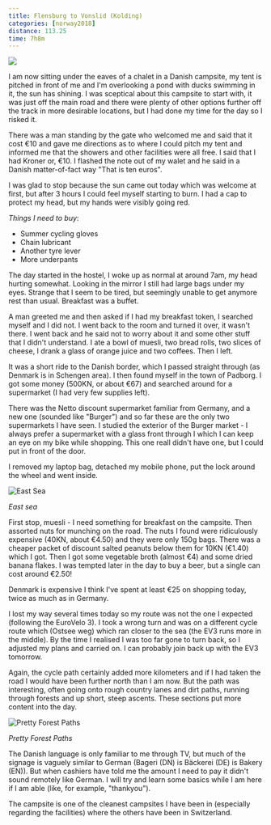 ```yaml
---
title: Flensburg to Vonslid (Kolding)
categories: [norway2018]
distance: 113.25
time: 7h8m
---
```



<img class="image-right" src="/images/norway/2018-06-25/map.png"/>

I am now sitting under the eaves of a chalet in a Danish campsite, my tent is pitched
in front of me and I'm overlooking a pond with ducks swimming in it, the sun
has shining. I was sceptical about this campsite to start with, it was just
off the main road and there were plenty of other options further off the track
in more desirable locations, but I had done my time for the day so I risked
it.

There was a man standing by the gate who welcomed me and said that it cost €10
and gave me directions as to where I could pitch my tent and informed me that
the showers and other facilities were all free. I said that I had Kroner or,
€10. I flashed the note out of my walet and he said in a Danish matter-of-fact
way "That is ten euros".

I was glad to stop because the sun came out today which was welcome at first,
but after 3 hours I could feel myself starting to burn. I had a cap to
protect my head, but my hands were visibly going red.

*Things I need to buy*:

- Summer cycling gloves
- Chain lubricant
- Another tyre lever
- More underpants

The day started in the hostel, I woke up as normal at around 7am, my head
hurting somewhat. Looking in the mirror I still had large bags under my eyes.
Strange that I seem to be tired, but seemingly unable to get anymore rest than
usual. Breakfast was a buffet.

A man greeted me and then asked if I had my breakfast token, I searched myself
and I did not. I went back to the room and turned it over, it wasn't there. I
went back and he said not to worry about it and some other stuff that I didn't
understand. I ate a bowl of muesli, two bread rolls, two slices of cheese, I
drank a glass of orange juice and two coffees. Then I left.

It was a short ride to the Danish border, which I passed straight through (as
Denmark is in Schengen area). I then found myself in the town of Padborg. I
got some money (500KN, or about €67) and searched around for a supermarket (I
had very few supplies left).

There was the Netto discount supermarket familiar from Germany, and a new one
(sounded like "Burger") and so far these are the only two supermarkets I have
seen. I studied the exterior of the Burger market - I always prefer a
supermarket with a glass front through I which I can keep an eye on my bike
while shopping. This one reall didn't have one, but I could put in front of
the door.

I removed my laptop bag, detached my mobile phone, put the lock around the
wheel and went inside.

![East Sea](/images/norway/2018-06-25/IMG_20180625_120800.jpg)

*East sea*

First stop, muesli - I need something for breakfast on the campsite. Then
assorted nuts for munching on the road. The nuts I found were ridiculously
expensive (40KN, about €4.50) and they were only 150g bags. There was a
cheaper packet of discount salted peanuts below them for 10KN (€1.40) which I
got. Then I got some vegetable broth (almost €4) and some dried banana flakes.
I was tempted later in the day to buy a beer, but a single can cost around
€2.50!

Denmark is expensive I think I've spent at least €25 on shopping today, twice
as much as in Germany.

I lost my way several times today so my route was not the one I expected
(following the EuroVelo 3). I took a wrong turn and was on a different cycle
route which (Ostsee weg) which ran closer to the sea (the EV3 runs more in the
middle). By the time I realised I was too far gone to turn back, so I adjusted
my plans and carried on. I can probably join back up with the EV3 tomorrow.

Again, the cycle path certainly added more kilometers and if I had taken the
road I would have been further north than I am now. But the path was
interesting, often going onto rough country lanes and dirt paths, running
through forests and up short, steep ascents. These sections put more content
into the day.


![Pretty Forest Paths](/images/norway/2018-06-25/IMG_20180625_123032.jpg)

*Pretty Forest Paths*

The Danish language is only familiar to me through TV, but much of the signage
is vaguely similar to German (Bageri (DN) is Bäckerei (DE) is Bakery (EN)).
But when cashiers have told me the amount I need to pay it didn't sound
remotely like German. I will try and learn some basics while I am here if I am
able (like, for example, "thankyou").

The campsite is one of the cleanest campsites I have been in (especially
regarding the facilities) where the others have been in Switzerland.
